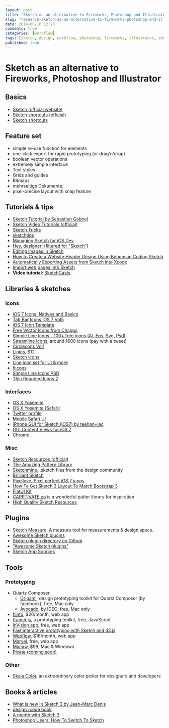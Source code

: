 ```yaml
---
layout: post
title: "Sketch as an alternative to Fireworks, Photoshop and Illustrator"
slug: "research-sketch-as-an-alternative-to-fireworks-photoshop-and-illustrator"
date: 2014-06-16 12:20
comments: true
categories: [workflow]
tags: [sketch, design, workflow, photoshop, fireworks, illustrator, adobe]
published: true
---
```


# Sketch as an alternative to Fireworks, Photoshop and Illustrator

## Basics

* [Sketch (official website)](http://bohemiancoding.com/sketch/)
* [Sketch shortcuts (official)](http://bohemiancoding.com/sketch/support/documentation/15-shortcuts/)
* [Sketch shortcuts](http://sketchshortcuts.com)

## Feature set

* simple re-use function for elements
* one-click export for rapid prototyping (or drag'n'drop)
* boolean vector operations
* extremely simple interface
* Text styles
* Grids and guides
* Bitmaps
* mehrseitige Dokumente;
* pixel-precise layout with snap feature


## Tutorials & tips

* [Sketch Tutorial by Sebastien Gabriel](https://medium.com/@KounterB/sketch-tutorial_01-b76271a095e3)
* [Sketch Video Tutorials (official)](http://bohemiancoding.com/sketch/resources/video-tutorials/)
* [Sketch Tricks](http://sketchtricks.com)
* [sketchtips](http://www.sketchtips.info)
* [Managing Sketch for iOS Dev](https://medium.com/@tilllur/managing-sketch-for-ios-dev-8046d2eedc61)
* [Hey, designer! (filtered for "Sketch")](http://heydesigner.com/sketchapp/)
* [Editing images in Sketch](https://medium.com/@thisincludes/editing-images-in-sketch-d95dfa54cfc4)
* [How to Create a Website Header Design Using Bohemian Coding Sketch](http://medialoot.com/blog/how-to-create-a-website-header-design-using-bohemian-coding-sketch/)
* [Automatically Exporting Assets from Sketch into Xcode](http://mdznr.roon.io/automatically-exporting-assets-from-sketch-into-xcode)
* [Import web pages into Sketch](https://medium.com/@timur_carpeev/import-web-pages-into-sketch-6681ae0b118a)
* **Video tutorial:** [SketchCasts](http://www.sketchcasts.net)

## Libraries & sketches

### Icons

* [iOS 7 Icons: Natives and Basics](http://www.sketchappsources.com/free-source/281-ios7-icons-natives-and-basics.html)
* [Tab Bar Icons iOS 7 Vol5](http://www.pixeden.com/media-icons/tab-bar-icons-ios-7-vol5)
* [iOS 7 Icon Template](http://ios.robs.im)
* [Free Vector Icons from Chapps](https://dribbble.com/shots/1277721-Free-Vector-Icons-from-Chapps)
* [Simple Line Icons - 100+ free icons (Ai, Eps, Svg, Psd)](https://dribbble.com/shots/1344983-Simple-Line-Icons-100-free-icons-Ai-Eps-Svg-Psd)
* [Streamline Icons](http://www.streamlineicons.com), around 1600 icons (pay with a tweet)
* [Circlecons Vol1](https://dribbble.com/shots/1379603-Circlecons-Vol1-Sketch-Download)
* [Linies](http://linies.uistore.io), $12
* [Sketch icons](https://dribbble.com/shots/1582227-Sketch-icons)
* [Line icon set for UI & more](https://www.behance.net/gallery/Line-icon-set-for-UI-more-Infinitely-scalable/10712283)
* [hicons](http://happytodesign.com/hicons/)
* [Simple Line Icons PSD](https://dribbble.com/shots/1411474-Simple-Line-Icons-PSD)
* [Thin Rounded Icons 2](https://dribbble.com/shots/1272019-Thin-Rounded-Icons-2)

### Interfaces

* [OS X Yosemite](https://dribbble.com/shots/1582874-Yosemite-for-Sketch)
* [OS X Yosemite (Safari)](https://dribbble.com/shots/1580979-Safari-OS-X-Yosemite-Sketch-File)
* [Twitter profile](https://dribbble.com/shots/1521412-Twitter-profile-Sketch-3-template)
* [Mobile Safari UI](http://www.sketchappsources.com/free-source/574-mobile-safari-browser-sketch-freebie.html)
* [iPhone GUI for Sketch (iOS7) by teehan+lac](http://www.teehanlax.com/tools/iphone-sketch-app/)
* [GUI Content Views for iOS 7](https://dribbble.com/shots/1339289-Free-Fully-Editable-GUI-Content-Views-for-iOS-7)
* [Chrome](https://dribbble.com/shots/1512069-Chrome-Freebie-Sketch)

### Misc

* [Sketch Resources (official)](http://bohemiancoding.com/sketch/resources/)
* [The Amazing Pattern Library](http://thepatternlibrary.com)
* [Sketchmine](http://sketchmine.co), .sketch files from the design community
* [Brilliant Sketch](http://brilliantsketch.com)
* [Pixellove. Pixel perfect iOS 7 icons](http://pixellove.com)
* [How To Get Sketch 3 Layout To Match Bootstrap 3](http://christopherdbui.com/how-to-get-sketch-3-layout-to-match-bootstrap-3/)
* [FlatUI Kit](http://www.sketchgems.com/gems/flat-ui-kit-sketch/)
* [CAPPTIVATE.co](http://capptivate.co) is a wonderful patter library for inspiration
* [High Quality Sketch Resources](http://sketchresources.com)


## Plugins

* [Sketch Measure](https://github.com/utom/sketch-measure). A measure tool for measurements & design specs.
* [Awesome Sketch plugins](http://awesome-sket.ch)
* [Sketch plugin directory on Github](https://github.com/sketchplugins/plugin-directory)
* ["Awesome Sketch plugins"](http://awesome-sket.ch)
* [Sketch App Sources](http://www.sketchappsources.com)

## Tools

### Prototyping

* Quartz Composer
  * [Origami](http://facebook.github.io/origami/), design prototyping toolkit for Quartz Composer (by facebook), free, Mac only
  * [Avocado](http://labs.ideo.com/2014/05/27/avocado/), by IDEO, free, Mac only
* [flinto](https://www.flinto.com), $20/month, web app
* [framer.js](http://framerjs.com), a prototyping toolkit, free, JavaScript
* [InVision app](http://www.invisionapp.com/), free, web app
* [Fast interactive prototyping with Sketch and d3.js](http://snips.net/blog/posts/2014/01-10-fast-interactive_prototyping_with_d3_js.html)
* [Webflow](https://webflow.com/), $16/month, web app
* [Marvel](https://marvelapp.com), free, web app
* [Macaw](http://macaw.co), $99, Mac & Windows
* [Pixate (coming soon)](http://www.pixate.com)

### Other

* [Skala Color](http://bjango.com/mac/skalacolor/), an extraordinary color picker for designers and developers

## Books & articles

* [What is new in Sketch 3 by Jean-Marc Denis](https://medium.com/@jm_denis/what-is-new-in-sketch-3-4b92d8b25f3)
* [design+code book](http://designcode.io)
* [A month with Sketch 3](https://medium.com/@KounterB/a-month-with-sketch-3-68c443fe5041)
* [Photoshop Users: How To Switch To Sketch](http://blog.mengto.com/photoshop-users-how-to-switch-to-sketch/)